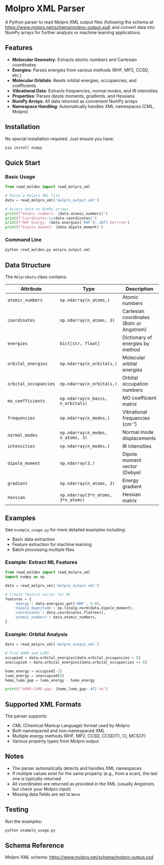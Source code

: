 # Molpro XML Parser

A Python parser to read Molpro XML output files (following the schema at https://www.molpro.net/schema/molpro-output.xsd) and convert data into NumPy arrays for further analysis or machine learning applications.

## Features

- **Molecular Geometry**: Extracts atomic numbers and Cartesian coordinates
- **Energies**: Parses energies from various methods (RHF, MP2, CCSD, etc.)
- **Molecular Orbitals**: Reads orbital energies, occupancies, and coefficients
- **Vibrational Data**: Extracts frequencies, normal modes, and IR intensities
- **Properties**: Parses dipole moments, gradients, and Hessians
- **NumPy Arrays**: All data returned as convenient NumPy arrays
- **Namespace Handling**: Automatically handles XML namespaces (CML, Molpro)

## Installation

No special installation required. Just ensure you have:
```bash
pip install numpy
```

## Quick Start

### Basic Usage

```python
from read_molden import read_molpro_xml

# Parse a Molpro XML file
data = read_molpro_xml('molpro_output.xml')

# Access data as NumPy arrays
print(f"Atomic numbers: {data.atomic_numbers}")
print(f"Coordinates:\n{data.coordinates}")
print(f"RHF Energy: {data.energies['RHF']:.10f} Hartree")
print(f"Dipole moment: {data.dipole_moment}")
```

### Command Line

```bash
python read_molden.py molpro_output.xml
```

## Data Structure

The `MolproData` class contains:

| Attribute | Type | Description |
|-----------|------|-------------|
| `atomic_numbers` | `np.ndarray(n_atoms,)` | Atomic numbers |
| `coordinates` | `np.ndarray(n_atoms, 3)` | Cartesian coordinates (Bohr or Angstrom) |
| `energies` | `Dict[str, float]` | Dictionary of energies by method |
| `orbital_energies` | `np.ndarray(n_orbitals,)` | Molecular orbital energies |
| `orbital_occupancies` | `np.ndarray(n_orbitals,)` | Orbital occupation numbers |
| `mo_coefficients` | `np.ndarray(n_basis, n_orbitals)` | MO coefficient matrix |
| `frequencies` | `np.ndarray(n_modes,)` | Vibrational frequencies (cm⁻¹) |
| `normal_modes` | `np.ndarray(n_modes, n_atoms, 3)` | Normal mode displacements |
| `intensities` | `np.ndarray(n_modes,)` | IR intensities |
| `dipole_moment` | `np.ndarray(3,)` | Dipole moment vector (Debye) |
| `gradient` | `np.ndarray(n_atoms, 3)` | Energy gradient |
| `hessian` | `np.ndarray(3*n_atoms, 3*n_atoms)` | Hessian matrix |

## Examples

See `example_usage.py` for more detailed examples including:
- Basic data extraction
- Feature extraction for machine learning
- Batch processing multiple files

### Example: Extract ML Features

```python
from read_molden import read_molpro_xml
import numpy as np

data = read_molpro_xml('molpro_output.xml')

# Create feature vector for ML
features = {
    'energy': data.energies.get('RHF', 0.0),
    'dipole_magnitude': np.linalg.norm(data.dipole_moment),
    'coordinates': data.coordinates.flatten(),
    'atomic_numbers': data.atomic_numbers,
}
```

### Example: Orbital Analysis

```python
data = read_molpro_xml('molpro_output.xml')

# Find HOMO and LUMO
occupied = data.orbital_energies[data.orbital_occupancies > 0]
unoccupied = data.orbital_energies[data.orbital_occupancies == 0]

homo_energy = occupied[-1]
lumo_energy = unoccupied[0]
homo_lumo_gap = lumo_energy - homo_energy

print(f"HOMO-LUMO gap: {homo_lumo_gap:.4f} Ha")
```

## Supported XML Formats

The parser supports:
- CML (Chemical Markup Language) format used by Molpro
- Both namespaced and non-namespaced XML
- Multiple energy methods (RHF, MP2, CCSD, CCSD(T), CI, MCSCF)
- Various property types from Molpro output

## Notes

- The parser automatically detects and handles XML namespaces
- If multiple values exist for the same property (e.g., from a scan), the last one is typically returned
- All coordinates are returned as provided in the XML (usually Angstrom, but check your Molpro input)
- Missing data fields are set to `None`

## Testing

Run the examples:
```bash
python example_usage.py
```

## Schema Reference

Molpro XML schema: https://www.molpro.net/schema/molpro-output.xsd

